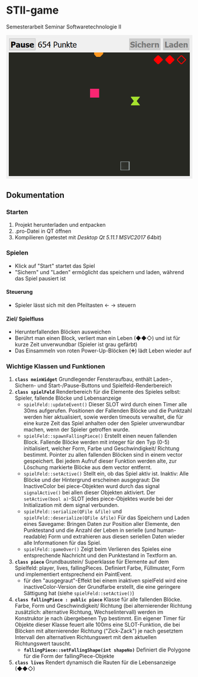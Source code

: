 # STII-game
Semesterarbeit Seminar Softwaretechnologie II
<p align="center" width="200">
  <img src="https://github.com/stereolith/STII-game/raw/master/docs/stII.gif">
</p>

## Dokumentation
### Starten
1. Projekt herunterladen und entpacken
2. .pro-Datei in QT öffnen
3. Kompilieren
(getestet mit _Desktop Qt 5.11.1 MSVC2017 64bit_)

### Spielen
- Klick auf "Start" startet das Spiel
- "Sichern" und "Laden" ermöglicht das speichern und laden, während das Spiel pausiert ist
#### Steuerung
- Spieler lässt sich mit den Pfeiltasten ←  → steuern
#### Ziel/ Spielfluss
- Herunterfallenden Blöcken ausweichen
- Berührt man einen Block, verliert man ein Leben (◆◆◇) und ist für kurze Zeit unverwundbar (Spieler ist grau gefärbt)
- Das Einsammeln von roten Power-Up-Blöcken (➕) lädt Leben wieder auf


### Wichtige Klassen und Funktionen
1. **`class meinWidget`** Grundlegender Fensteraufbau, enthält Laden-, Sichern- und Start-/Pause-Buttons und Spielfeld-Renderbereich
2. **`class spielFeld`** Renderbereich für die Elemente des Spieles selbst: Spieler, fallende Blöcke und Lebensanzeige
    - `spielFeld::updateEvent()` Dieser SLOT wird durch einen Timer alle 30ms aufgerufen. Positionen der Fallenden Blöcke und die Punktzahl werden hier aktualisiert, sowie werden timeouts verwaltet, die für eine kurze Zeit das Spiel anhalten oder den Spieler unverwundbar machen, wenn der Spieler getroffen wurde.
    - `spielFeld::spawnFallingPiece()` Erstellt einen neuen fallenden Block. Fallende Blöcke werden mit integer für den Typ (0-5) initialisiert, welcher Form, Farbe und Geschwindigkeit/ Richtung bestimmt. Pointer zu allen fallenden Blöcken sind in einem vector gespeichert. Bei jedem Aufruf dieser Funktion werden alte, zur Löschung markierte Blöcke aus dem vector entfernt.
    - `spielFeld::setActive()` Stellt ein, ob das Spiel aktiv ist. Inaktiv: Alle Blöcke und der Hintergrund erscheinen ausgegraut: Die InactiveColor bei piece-Objekten wurd durch das signal `signalActive()` bei allen dieser Objekten aktiviert. Der `setActive(bool a)`-SLOT jedes piece-Objektes wurde bei der Initialization mit dem signal verbunden.
    - `spielFeld::serialize(QFile &file)` und `spielFeld::deserialize(QFile &file)` Für das Speichern und Laden eines Savegame: Bringen Daten zur Position aller Elemente, den Punktestand und die Anzahl der Leben in serielle (und human-readable) Form und extrahieren aus diesen seriellen Daten wieder alle Informationen für das Spiel. 
    - `spielFeld::gameOver()` Zeigt beim Verlieren des Spieles eine entsprechende Nachricht und den Punktestand in Textform an.
3. **`class piece`** Grundbaustein/ Superklasse für Elemente auf dem Spielfeld: player, lives, fallingPieces. Definiert Farbe, Füllmuster, Form und implementiert entsprechend ein PaintEvent. 
    - für den "ausgegraut"-Effekt bei einem inaktiven spielFeld wird eine inactiveColor-Version der Grundfarbe erstellt, die eine geringere Sättigung hat (siehe `spielFeld::setActive()`)
4. **`class fallingPiece : public piece`** Klasse für alle fallenden Blöcke. Farbe, Form und Geschwindigkeit/ Richtung (bei alternierender Richtung zusätzlich: alternative Richtung, Wechselintervall) werden im Konstruktor je nach übergebenen Typ bestimmt. Ein eigener Timer für Objekte dieser Klasse feuert alle 100ms eine SLOT-Funktion, die bei Blöcken mit alternierender Richtung ("Zick-Zack") je nach gesetztem Intervall den alternativen Richtungswert mit dem aktuellen Richtungswert tauscht.
    - **`fallingPiece::setFallingShape(int shapeNo)`** Definiert die Polygone für die Form der fallingPiece-Objekte
5. **`class lives`** Rendert dynamisch die Rauten für die Lebensanzeige (◆◆◇) 
